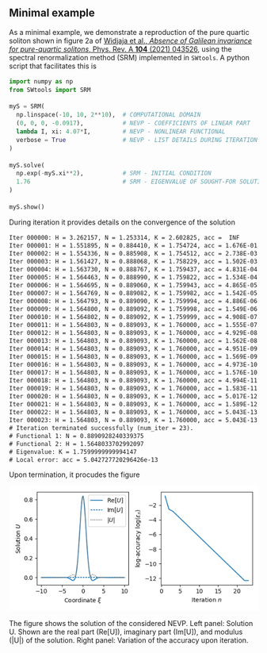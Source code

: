 ## Minimal example

As a minimal example, we demonstrate a reproduction of the pure quartic soliton
shown in figure 2a of [Widjaja et al., <em>Absence of Galilean invariance for
pure-quartic solitons</em>, Phys. Rev. A <strong>104</strong> (2021)
043526](https://doi.org/10.1103/PhysRevA.104.043526), using the spectral
renormalization method (SRM) implemented in `SWtools`. A python script that
facilitates this is

```Python
import numpy as np
from SWtools import SRM

myS = SRM(
  np.linspace(-10, 10, 2**10),  # COMPUTATIONAL DOMAIN
  (0, 0, 0, -0.0917),           # NEVP - COEFFICIENTS OF LINEAR PART
  lambda I, xi: 4.07*I,         # NEVP - NONLINEAR FUNCTIONAL
  verbose = True                # NEVP - LIST DETAILS DURING ITERATION
)

myS.solve(
  np.exp(-myS.xi**2),           # SRM - INITIAL CONDITION
  1.76                          # SRM - EIGENVALUE OF SOUGHT-FOR SOLUTION
)

myS.show()
```

During iteration it provides details on the convergence of the solution 

```
Iter 000000: H = 3.262157, N = 1.253314, K = 2.602825, acc =  INF
Iter 000001: H = 1.551895, N = 0.884410, K = 1.754724, acc = 1.676E-01
Iter 000002: H = 1.554336, N = 0.885908, K = 1.754512, acc = 2.738E-03
Iter 000003: H = 1.561427, N = 0.888068, K = 1.758229, acc = 1.502E-03
Iter 000004: H = 1.563730, N = 0.888767, K = 1.759437, acc = 4.831E-04
Iter 000005: H = 1.564463, N = 0.888990, K = 1.759822, acc = 1.534E-04
Iter 000006: H = 1.564695, N = 0.889060, K = 1.759943, acc = 4.865E-05
Iter 000007: H = 1.564769, N = 0.889082, K = 1.759982, acc = 1.542E-05
Iter 000008: H = 1.564793, N = 0.889090, K = 1.759994, acc = 4.886E-06
Iter 000009: H = 1.564800, N = 0.889092, K = 1.759998, acc = 1.549E-06
Iter 000010: H = 1.564802, N = 0.889092, K = 1.759999, acc = 4.908E-07
Iter 000011: H = 1.564803, N = 0.889093, K = 1.760000, acc = 1.555E-07
Iter 000012: H = 1.564803, N = 0.889093, K = 1.760000, acc = 4.929E-08
Iter 000013: H = 1.564803, N = 0.889093, K = 1.760000, acc = 1.562E-08
Iter 000014: H = 1.564803, N = 0.889093, K = 1.760000, acc = 4.951E-09
Iter 000015: H = 1.564803, N = 0.889093, K = 1.760000, acc = 1.569E-09
Iter 000016: H = 1.564803, N = 0.889093, K = 1.760000, acc = 4.973E-10
Iter 000017: H = 1.564803, N = 0.889093, K = 1.760000, acc = 1.576E-10
Iter 000018: H = 1.564803, N = 0.889093, K = 1.760000, acc = 4.994E-11
Iter 000019: H = 1.564803, N = 0.889093, K = 1.760000, acc = 1.583E-11
Iter 000020: H = 1.564803, N = 0.889093, K = 1.760000, acc = 5.017E-12
Iter 000021: H = 1.564803, N = 0.889093, K = 1.760000, acc = 1.589E-12
Iter 000022: H = 1.564803, N = 0.889093, K = 1.760000, acc = 5.043E-13
Iter 000023: H = 1.564803, N = 0.889093, K = 1.760000, acc = 5.043E-13
# Iteration terminated successfully (num_iter = 23).
# Functional 1: N = 0.8890928240339375
# Functional 2: H = 1.5648033702992097
# Eigenvalue: K = 1.7599999999994147
# Local error: acc = 5.042727720296426e-13
```

Upon termination, it procudes the figure

![alt text](https://github.com/omelchert/SWtools/blob/main/results/numExp08_minimalExample/fig_minimalExample_v1.png)

The figure shows the solution of the considered NEVP.  Left panel: Solution U.
Shown are the real part (Re[U]), imaginary part (Im[U]), and modulus (|U|) of
the solution.  Right panel: Variation of the accuracy upon iteration.
